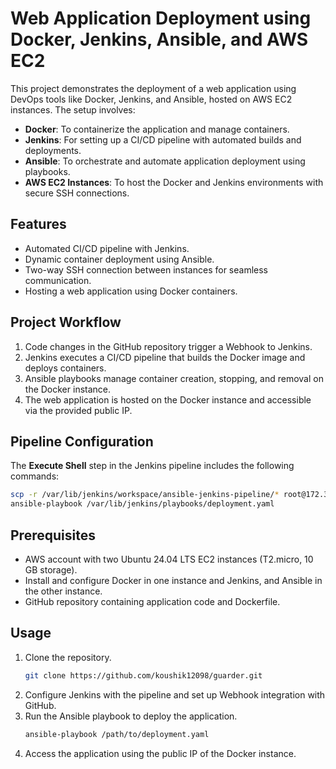 # Web Application Deployment using Docker, Jenkins, Ansible, and AWS EC2

This project demonstrates the deployment of a web application using DevOps tools like Docker, Jenkins, and Ansible, hosted on AWS EC2 instances. The setup involves:

- **Docker**: To containerize the application and manage containers.
- **Jenkins**: For setting up a CI/CD pipeline with automated builds and deployments.
- **Ansible**: To orchestrate and automate application deployment using playbooks.
- **AWS EC2 Instances**: To host the Docker and Jenkins environments with secure SSH connections.

## Features
- Automated CI/CD pipeline with Jenkins.
- Dynamic container deployment using Ansible.
- Two-way SSH connection between instances for seamless communication.
- Hosting a web application using Docker containers.

## Project Workflow
1. Code changes in the GitHub repository trigger a Webhook to Jenkins.
2. Jenkins executes a CI/CD pipeline that builds the Docker image and deploys containers.
3. Ansible playbooks manage container creation, stopping, and removal on the Docker instance.
4. The web application is hosted on the Docker instance and accessible via the provided public IP.
## Pipeline Configuration
   The **Execute Shell** step in the Jenkins pipeline includes the following commands:
   ```bash
   scp -r /var/lib/jenkins/workspace/ansible-jenkins-pipeline/* root@172.31.41.15:/project (docker private ip)
   ansible-playbook /var/lib/jenkins/playbooks/deployment.yaml
   ```
## Prerequisites
- AWS account with two Ubuntu 24.04 LTS EC2 instances (T2.micro, 10 GB storage).
- Install and configure Docker in one instance and Jenkins, and Ansible in the other instance.
- GitHub repository containing application code and Dockerfile.

## Usage
1. Clone the repository.
   ```bash
   git clone https://github.com/koushik12098/guarder.git
2. Configure Jenkins with the pipeline and set up Webhook integration with GitHub.
3. Run the Ansible playbook to deploy the application.
   ```bash
   ansible-playbook /path/to/deployment.yaml
4. Access the application using the public IP of the Docker instance.

